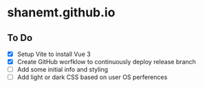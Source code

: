 # shanemt.github.io

## To Do

- [x] Setup Vite to install Vue 3
- [x] Create GitHub worfklow to continuously deploy release branch
- [ ] Add some initial info and styling
- [ ] Add light or dark CSS based on user OS perferences
